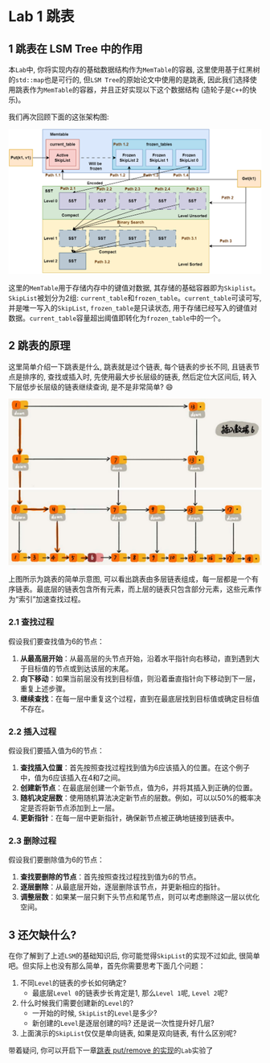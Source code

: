 # Lab 1 跳表

## 1 跳表在 LSM Tree 中的作用
本`Lab`中, 你将实现内存的基础数据结构作为`MemTable`的容器, 这里使用基于红黑树的`std::map`也是可行的, 但`LSM Tree`的原始论文中使用的是跳表, 因此我们选择使用跳表作为`MemTable`的容器，并且正好实现以下这个数据结构 (造轮子是`C++`的快乐)。

我们再次回顾下面的这张架构图:

![Fig 1](../images/intro/toni-lsm-arch.drawio.png)

这里的`MemTable`用于存储内存中的键值对数据, 其存储的基础容器即为`Skiplist`。`SkipList`被划分为2组: `current_table`和`frozen_table`。`current_table`可读可写, 并是唯一写入的`SkipList`, `frozen_table`是只读状态, 用于存储已经写入的键值对数据。`current_table`容量超出阈值即转化为`frozen_table`中的一个。

## 2 跳表的原理
这里简单介绍一下跳表是什么, 跳表就是过个链表, 每个链表的步长不同, 且链表节点是排序的, 查找或插入时, 先使用最大步长层级的链表, 然后定位大区间后, 转入下层低步长层级的链表继续查询, 是不是非常简单? :smile:

![SkipList-Arc](../images/lab1/skipList.png)

上图所示为跳表的简单示意图, 可以看出跳表由多层链表组成，每一层都是一个有序链表。最底层的链表包含所有元素，而上层的链表只包含部分元素，这些元素作为“索引”加速查找过程。

### 2.1 查找过程

假设我们要查找值为6的节点：

1. **从最高层开始**：从最高层的头节点开始，沿着水平指针向右移动，直到遇到大于目标值的节点或到达该层的末尾。
2. **向下移动**：如果当前层没有找到目标值，则沿着垂直指针向下移动到下一层，重复上述步骤。
3. **继续查找**：在每一层中重复这个过程，直到在最底层找到目标值或确定目标值不存在。

### 2.2 插入过程

假设我们要插入值为6的节点：

1. **查找插入位置**：首先按照查找过程找到值为6应该插入的位置。在这个例子中，值为6应该插入在4和7之间。
2. **创建新节点**：在最底层创建一个新节点，值为6，并将其插入到正确的位置。
3. **随机决定层数**：使用随机算法决定新节点的层数。例如，可以以50%的概率决定是否将新节点添加到上一层。
4. **更新指针**：在每一层中更新指针，确保新节点被正确地链接到链表中。

### 2.3 删除过程

假设我们要删除值为6的节点：

1. **查找要删除的节点**：首先按照查找过程找到值为6的节点。
2. **逐层删除**：从最底层开始，逐层删除该节点，并更新相应的指针。
3. **调整层数**：如果某一层只剩下头节点和尾节点，则可以考虑删除这一层以优化空间。

## 3 还欠缺什么?
在你了解到了上述`LSM`的基础知识后, 你可能觉得`SkipList`的实现不过如此, 很简单吧。但实际上也没有那么简单，首先你需要思考下面几个问题：
1. 不同`Level`的链表的步长如何确定?
    - 最底层`Level 0`的链表步长肯定是1, 那么`Level 1`呢, `Level 2`呢?
2. 什么时候我们需要创建新的`Level`的?
    - 一开始的时候, `SkipList`的`Level`是多少? 
    - 新创建的`Level`是逐层创建的吗? 还是说一次性提升好几层?
3. 上面演示的`SkipList`仅仅是单向链表, 如果是双向链表, 有什么区别呢?

带着疑问, 你可以开启下一章[跳表 put/remove 的实现](lab2-skiplist-put.md)的`Lab`实验了